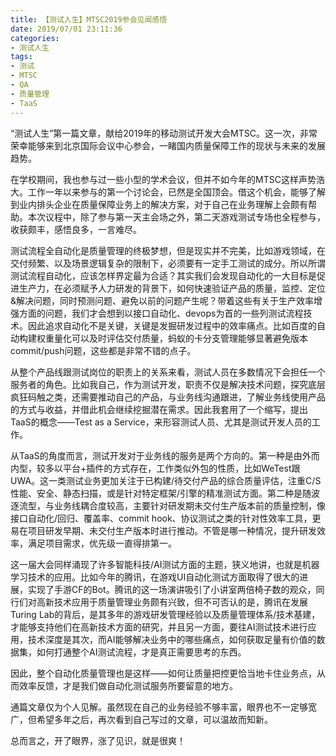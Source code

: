 ```yaml
---
title: 【测试人生】MTSC2019参会见闻感悟
date: 2019/07/01 23:11:36
categories:
- 测试人生
tags:
- 测试
- MTSC
- QA
- 质量管理
- TaaS
---
```


“测试人生”第一篇文章，献给2019年的移动测试开发大会MTSC。这一次，非常荣幸能够来到北京国际会议中心参会，一睹国内质量保障工作的现状与未来的发展趋势。

在学校期间，我也参与过一些小型的学术会议，但并不如今年的MTSC这样声势浩大。工作一年以来参与的第一个讨论会，已然是全国顶会。借这个机会，能够了解到业内排头企业在质量保障业务上的解决方案，对于自己在业务理解上会颇有帮助。本次议程中，除了参与第一天主会场之外，第二天游戏测试专场也全程参与，收获颇丰，感悟良多，一言难尽。

测试流程全自动化是质量管理的终极梦想，但是现实并不完美，比如游戏领域，在交付频繁、以及场景逻辑复杂的限制下，必须要有一定手工测试的成分。所以所谓测试流程自动化，应该怎样界定最为合适？其实我们会发现自动化的一大目标是促进生产力，在必须赋予人力研发的背景下，如何快速验证产品的质量，监控、定位&解决问题，同时预测问题、避免以前的问题产生呢？带着这些有关于生产效率增强方面的问题，我们才会想到以接口自动化、devops为首的一些列测试流程技术。因此追求自动化不是关键，关键是发掘研发过程中的效率痛点。比如百度的自动构建权重量化可以及时评估交付质量，蚂蚁的卡分支管理能够显著避免版本commit/push问题，这些都是非常不错的点子。

从整个产品线跟测试岗位的职责上的关系来看，测试人员在多数情况下会担任一个服务者的角色。比如我自己，作为测试开发，职责不仅是解决技术问题，探究底层疯狂码触之类，还需要推动自己的产品，与业务线沟通跟进，了解业务线使用产品的方式与收益，并借此机会继续挖掘潜在需求。因此我套用了一个缩写，提出TaaS的概念——Test as a Service，来形容测试人员、尤其是测试开发人员的工作。

从TaaS的角度而言，测试开发对于业务线的服务是两个方向的。第一种是由外而内型，较多以平台+插件的方式存在，工作类似外包的性质，比如WeTest跟UWA。这一类测试业务更加关注于已构建/待交付产品的综合质量评估，注重C/S性能、安全、静态扫描，或是针对特定框架/引擎的精准测试方面。第二种是随波逐流型，与业务线耦合度较高，主要针对研发期未交付生产版本前的质量控制，像接口自动化/回归、覆盖率、commit hook、协议测试之类的针对性效率工具，更易在项目研发早期、未交付生产版本时进行推动。不管是哪一种情况，提升研发效率，满足项目需求，优先级一直得排第一。

这一届大会同样涌现了许多智能科技/AI测试方面的主题，狭义地讲，也就是机器学习技术的应用。比如今年的腾讯，在游戏UI自动化测试方面取得了很大的进展，实现了手游CF的Bot。腾讯的这一场演讲吸引了小讲室两倍椅子数的观众，同行们对高新技术应用于质量管理业务颇有兴致，但不可否认的是，腾讯在发展Turing Lab的背后，是其多年的游戏研发管理经验以及质量管理体系/技术基建，才能够支持他们在高新技术方面的研究，并且另一方面，要往AI测试技术进行应用，技术深度是其次，而AI能够解决业务中的哪些痛点，如何获取足量有价值的数据集，如何打通整个AI测试流程，才是真正需要思考的东西。

因此，整个自动化质量管理也是这样——如何让质量把控更恰当地卡住业务点，从而效率反馈，才是我们做自动化测试服务所要留意的地方。

通篇文章仅为个人见解。虽然现在自己的业务经验不够丰富，眼界也不一定够宽广，但希望多年之后，再次看到自己写过的文章，可以温故而知新。

总而言之，开了眼界，涨了见识，就是很爽！
